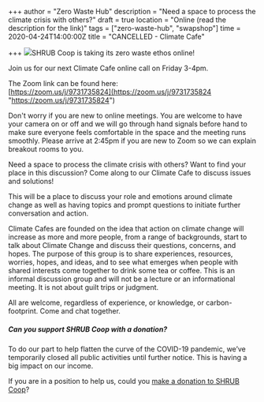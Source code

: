 +++
author = "Zero Waste Hub"
description = "Need a space to process the climate crisis with others?"
draft = true
location = "Online (read the description for the link)"
tags = ["zero-waste-hub", "swapshop"]
time = 2020-04-24T14:00:00Z
title = "CANCELLED - Climate Cafe"

+++
![](https://res.cloudinary.com/shrub-co-op/image/upload/v1581080181/shrubcoop.org/media/83763714_4056863921005864_7802500042480156672_o_zqclsj.jpg)SHRUB Coop is taking its zero waste ethos online!  
  
Join us for our next Climate Cafe online call on Friday 3-4pm.  
  
The Zoom link can be found here:  
[https://zoom.us/j/9731735824](https://zoom.us/j/9731735824 "https://zoom.us/j/9731735824")  
  
Don't worry if you are new to online meetings. You are welcome to have your camera on or off and we will go through hand signals before hand to make sure everyone feels comfortable in the space and the meeting runs smoothly. Please arrive at 2:45pm if you are new to Zoom so we can explain breakout rooms to you.   
  
Need a space to process the climate crisis with others? Want to find your place in this discussion? Come along to our Climate Cafe to discuss issues and solutions!  
  
This will be a place to discuss your role and emotions around climate change as well as having topics and prompt questions to initiate further conversation and action.  
  
Climate Cafes are founded on the idea that action on climate change will increase as more and more people, from a range of backgrounds, start to talk about Climate Change and discuss their questions, concerns, and hopes. The purpose of this group is to share experiences, resources, worries, hopes, and ideas, and to see what emerges when people with shared interests come together to drink some tea or coffee. This is an informal discussion group and will not be a lecture or an informational meeting. It is not about guilt trips or judgment.  
  
All are welcome, regardless of experience, or knowledge, or carbon-footprint. Come and chat together.

##### Can you support SHRUB Coop with a donation?

To do our part to help flatten the curve of the COVID-19 pandemic, we’ve temporarily closed all public activities until further notice. This is having a big impact on our income.

If you are in a position to help us, could you [make a donation to SHRUB Coop](https://www.shrubcoop.org/donate/)?